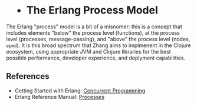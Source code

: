 #  • The Erlang Process Model

The Erlang "process" model is a bit of a misnomer: this is a concept that
includes elements "below" the process level (functions), at the process level
(processes, message-passing), and "above" the process level (nodes, `epmd`).
It is this broad spectrum that Zhang aims to implmenent in the Clojure
ecosystem, using appropriate JVM and Clojure libraries for the best possible
performance, developer experience, and deplyment capabilities.

## References

* Getting Started with Erlang: [Concurrent Programming](http://erlang.org/doc/getting_started/conc_prog.html)
* Erlang Reference Manual:  [Processes](http://erlang.org/doc/reference_manual/processes.html)
